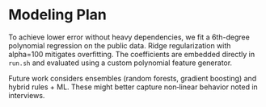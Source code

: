 # Modeling Plan

To achieve lower error without heavy dependencies, we fit a 6th-degree polynomial regression on the public data. Ridge regularization with alpha=100 mitigates overfitting. The coefficients are embedded directly in `run.sh` and evaluated using a custom polynomial feature generator.

Future work considers ensembles (random forests, gradient boosting) and hybrid rules + ML. These might better capture non‑linear behavior noted in interviews.
